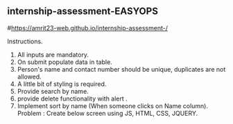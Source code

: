 ## internship-assessment-EASYOPS
#https://amrit23-web.github.io/internship-assessment-/



Instructions.
1. All inputs are mandatory.
2. On submit populate data in table.
3. Person's name and contact number should be unique, duplicates are not allowed.
4. A little bit of styling is required.
5. Provide search by name.
6. provide delete functionality with alert .
7. Implement sort by name (When someone clicks on Name column).
Problem : Create below screen using JS, HTML, CSS, JQUERY.
